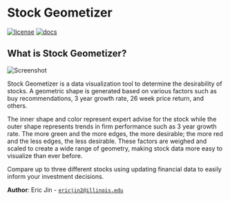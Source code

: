 # Stock Geometizer

[![license](https://img.shields.io/badge/license-MIT-green)](LICENSE)
[![docs](https://img.shields.io/badge/docs-yes-brightgreen)](docs/README.md)

## What is Stock Geometizer?

![Screenshot](file:///Users/ericjin/Desktop/cinder_0.9.2_mac/my-projects/final-project-EricJ19/resources/example_usage.png)

Stock Geometizer is a data visualization tool to determine the desirability of stocks. A geometric shape is generated
based on various factors such as buy recommendations, 3 year growth rate, 26 week price return, and others. 

The inner shape and color represent expert advise for the stock while the outer shape represents trends in firm 
performance such as 3 year growth rate. The more green and the more edges, the more desirable; the more red and 
the less edges, the less desirable. These factors are weighed and scaled to create a wide range of geometry, making
stock data more easy to visualize than ever before.

Compare up to three different stocks using updating financial data to easily inform your investment decisions.

**Author**: Eric Jin - [`ericjin2@illinois.edu`](mailto:ericjin2@illinois.edu)
